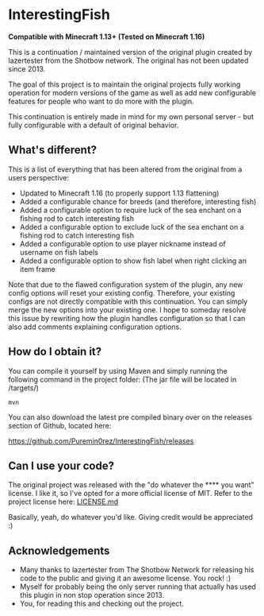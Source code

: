 # InterestingFish

**Compatible with Minecraft 1.13+ (Tested on Minecraft 1.16)**

This is a continuation / maintained version of the original plugin created by lazertester from the Shotbow network.
The original has not been updated since 2013.

The goal of this project is to maintain the original projects fully working operation for modern versions of the game
as well as add new configurable features for people who want to do more with the plugin.

This continuation is entirely made in mind for my own personal server - but fully configurable with a default of original
behavior.

## What's different?

This is a list of everything that has been altered from the original from a users perspective:
* Updated to Minecraft 1.16 (to properly support 1.13 flattening)
* Added a configurable chance for breeds (and therefore, interesting fish)
* Added a configurable option to require luck of the sea enchant on a fishing rod to catch interesting fish
* Added a configurable option to exclude luck of the sea enchant on a fishing rod to catch interesting fish
* Added a configurable option to use player nickname instead of username on fish labels
* Added a configurable option to show fish label when right clicking an item frame

Note that due to the flawed configuration system of the plugin, any new config options will reset your existing config.
Therefore, your existing configs are not directly compatible with this continuation. You can simply merge the new options
into your existing one. I hope to someday resolve this issue by rewriting how the plugin handles configuration so that
I can also add comments explaining configuration options.

## How do I obtain it?

You can compile it yourself by using Maven and simply running the following command in the project folder:
(The jar file will be located in /targets/)

```
mvn
```

You can also download the latest pre compiled binary over on the releases section of Github, located here:

https://github.com/Puremin0rez/InterestingFish/releases

## Can I use your code?

The original project was released with the "do whatever the **** you want" license.
I like it, so I've opted for a more official license of MIT. Refer to the project license here: [LICENSE.md](LICENSE.md)

Basically, yeah, do whatever you'd like. Giving credit would be appreciated :)
## Acknowledgements

* Many thanks to lazertester from The Shotbow Network for releasing his code to the public and giving it an awesome license. You rock! :)
* Myself for probably being the only server running that actually has used this plugin in non stop operation since 2013.
* You, for reading this and checking out the project.
